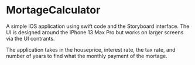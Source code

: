 # MortageCalculator

A simple IOS application using swift code and the Storyboard interface.
The UI is designed around the IPhone 13 Max Pro but works on larger
screens via the UI contrants. 

The application takes in the houseprice, interest rate,
the tax rate, and number of years to find what the 
monthly payment of the mortage.
